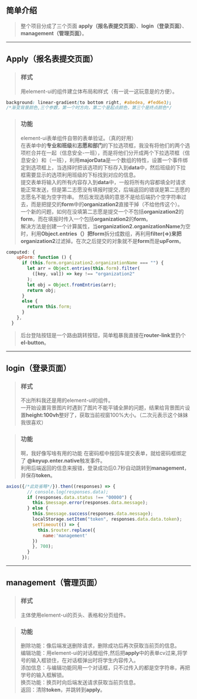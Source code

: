 ## 简单介绍
>整个项目分成了三个页面 **apply（报名表提交页面）**、**login（登录页面）**、**management（管理页面）**。
***
## Apply（报名表提交页面）
> ### 样式   
> 用element-ui的组件建立体布局和样式（有一说一这玩意是的方便）。
```css
background: linear-gradient(to bottom right, #a8edea, #fed6e3);
/*渐变背景颜色,三个参数，第一个时方向，第二个是起点颜色，第三个是终点颜色*/
```

> ### 功能
> element-ui表单组件自带的表单验证。（真的好用）   
> 在表单中的**专业和班级**和**志愿和部门**的下拉选项框，我没有将他们的两个选项栏合并在一起（信息安全-一班），而是将他们分开成两个下拉选项框（信息安全）和（一班），利用**majorData**是一个数组的特性，设置一个事件绑定到选项框上，当选择时把该选项的下标存入到**data**中，然后班级的下拉框需要显示的选项利用班级的下标找到对应的信息。    
>提交表单将输入的所有内容存入到**data**中，一般将所有内容都填全时请求能正常发送，但是第二志愿没有填报时提交，后端返回的错误是第二志愿的志愿名不能为空字符串。
然后发现选填的意思不是给后端扔个空字符串过去，而是把提交的**form**中的**organization2**直接干掉（不给他传这个）。   
一个新的问题，如何在没填第二志愿是提交一个不包括**organization2**的**form**，而在填报时传入一个包括**organization2**的**form**。   
解决方法是创建一个计算属性，当**organization2.organizationName**为空时，利用**Object.entries（）**把**form**拆分成数组，再利用**filter(=>)**来把**organization2**过滤掉。在次之后提交的对象就不是**form**而是**upForm**。
```javascript
computed: {
    upForm: function () {
      if (this.form.organization2.organizationName === "") {
        let arr = Object.entries(this.form).filter(
          ([key, val]) => key !== "organization2"
        );
        let obj = Object.fromEntries(arr);
        return obj;
      } 
      else {
        return this.form;
      }
    },
  }
```
> 后台登陆按钮是一个路由跳转按钮，简单粗暴我直接在**router-link**里扔个**el-button**。
***
## login（登录页面）
> ### 样式   
> 不出所料我还是用的element-ul的组件。  
> 一开始设置背景图片时遇到了图片不能平铺全屏的问题，结果给背景图片设置**height:100vh**整好了，获取当前视窗100%大小。（二次元表示这个妹妹我很喜欢）

> ### 功能
> 啊，我好像写啥有用的功能
> 在密码框中按回车提交表单，就给密码框绑定了 **@keyup.enter.native**触发事件。   
> 利用后端返回的信息来报错，登录成功后0.7秒自动跳转到**management**，并保存**token**。
```javascript
axios({/*此处省略*/}).then((responses) => {
        // console.log(responses.data);
        if (responses.data.status !== "00000") {
          this.$message.error(responses.data.message);
        } else {
          this.$message.success(responses.data.message);
          localStorage.setItem("token", responses.data.data.token);
          setTimeout(() => {
            this.$router.replace({
              name:'management'
          })
          }, 700);
        }
      });
```
***
## management（管理页面）
> ### 样式 
> 主体使用element-ui的页头、表格和分页组件。

> ### 功能
> 删除功能：像后端发送删除请求，删除成功后再次获取当前页的信息。  
> 编辑功能：用element-ui的对话框组件,然后把**apply**中的表单cv过来,将学号的输入框锁住，在对话框弹出时将学生内容传入。  
> 添加信息：与编辑功能同用一个对话框，只不过传入的都是空字符串，再把学号的输入框解锁。  
> 换页功能：换页时向后端发送请求获取当前页信息。  
> 返回：清除**token**，并跳转到**apply**。
